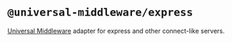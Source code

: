 # `@universal-middleware/express`

[Universal Middleware](https://github.com/magne4000/universal-middleware) adapter for express and other connect-like servers.
